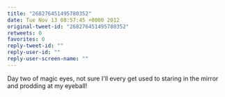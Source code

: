 ```yaml
---
title: "268276451495780352"
date: Tue Nov 13 08:57:45 +0000 2012
original-tweet-id: "268276451495780352"
retweets: 0
favorites: 0
reply-tweet-id: ""
reply-user-id: ""
reply-user-screen-name: ""
---
```

Day two of magic eyes, not sure I'll every get used to staring in the mirror and prodding at my eyeball!
